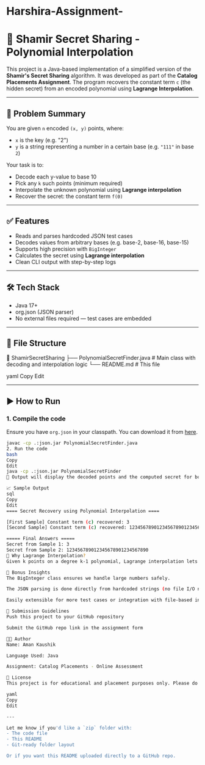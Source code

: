 # Harshira-Assignment-
# 🔐 Shamir Secret Sharing - Polynomial Interpolation

This project is a Java-based implementation of a simplified version of the **Shamir's Secret Sharing** algorithm. It was developed as part of the **Catalog Placements Assignment**. The program recovers the constant term `c` (the hidden secret) from an encoded polynomial using **Lagrange Interpolation**.

---

## 📌 Problem Summary

You are given `n` encoded `(x, y)` points, where:

- `x` is the key (e.g. "2")
- `y` is a string representing a number in a certain base (e.g. `"111"` in base `2`)

Your task is to:

- Decode each y-value to base 10
- Pick any `k` such points (minimum required)
- Interpolate the unknown polynomial using **Lagrange interpolation**
- Recover the secret: the constant term `f(0)`

---

## ✅ Features

- Reads and parses hardcoded JSON test cases
- Decodes values from arbitrary bases (e.g. base-2, base-16, base-15)
- Supports high precision with `BigInteger`
- Calculates the secret using **Lagrange interpolation**
- Clean CLI output with step-by-step logs

---

## 🛠️ Tech Stack

- Java 17+
- org.json (JSON parser)
- No external files required — test cases are embedded

---

## 📂 File Structure

📁 ShamirSecretSharing
├── PolynomialSecretFinder.java # Main class with decoding and interpolation logic
└── README.md # This file

yaml
Copy
Edit

---

## ▶️ How to Run

### 1. Compile the code

Ensure you have `org.json` in your classpath. You can download it from [here](https://mvnrepository.com/artifact/org.json/json).

```bash
javac -cp .:json.jar PolynomialSecretFinder.java
2. Run the code
bash
Copy
Edit
java -cp .:json.jar PolynomialSecretFinder
📝 Output will display the decoded points and the computed secret for both test cases.

📈 Sample Output
sql
Copy
Edit
==== Secret Recovery using Polynomial Interpolation ====

[First Sample] Constant term (c) recovered: 3
[Second Sample] Constant term (c) recovered: 123456789012345678901234567890

===== Final Answers =====
Secret from Sample 1: 3
Secret from Sample 2: 123456789012345678901234567890
🤔 Why Lagrange Interpolation?
Given k points on a degree k-1 polynomial, Lagrange interpolation lets us compute the polynomial exactly, especially the value at x = 0, which corresponds to the hidden secret c.

🧠 Bonus Insights
The BigInteger class ensures we handle large numbers safely.

The JSON parsing is done directly from hardcoded strings (no file I/O needed).

Easily extensible for more test cases or integration with file-based input.

🔗 Submission Guidelines
Push this project to your GitHub repository

Submit the GitHub repo link in the assignment form

👨‍💻 Author
Name: Aman Kaushik

Language Used: Java

Assignment: Catalog Placements - Online Assessment

📄 License
This project is for educational and placement purposes only. Please do not share or reuse without permission.

yaml
Copy
Edit

---

Let me know if you'd like a `zip` folder with:
- The code file
- This README
- Git-ready folder layout

Or if you want this README uploaded directly to a GitHub repo.
